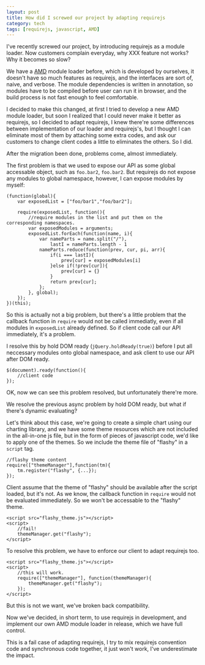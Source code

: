 ```yaml
---
layout: post
title: How did I screwed our project by adapting requirejs
category: tech
tags: [requirejs, javascript, AMD]
---
```


I've recently screwed our project, by introducing requirejs as a module loader. Now customers complain everyday, why XXX feature not works? Why it becomes so slow?

We have a [AMD](https://github.com/amdjs/amdjs-api/wiki/AMD) module loader before, which is developed by ourselves, it doesn't have so much features as requirejs, and the interfaces are sort of, naive, and verbose. The module dependencies is written in annotation, so modules have to be compiled before user can run it in browser, and the build process is not fast enough to feel comfortable.

I decided to make this changed, at first I tried to develop a new AMD module loader, but soon I realized that I could never make it better as requirejs, so I decided to adapt requirejs, I knew there're some differences between implementation of our loader and requirejs's, but I thought I can eliminate most of them by attaching some extra codes, and ask our customers to change client codes a little to eliminates the others. So I did.

After the migration been done, problems come, almost immediately. 

The first problem is that we used to expose our API as some global accessable object, such as `foo.bar2`, `foo.bar2`. But requirejs do not expose any modules to global namespace, however, I can expose modules by myself:

	(function(global){
		var exposedList = ["foo/bar1","foo/bar2"];
		
		require(exposedList, function(){
			//require modules in the list and put them on the corresponding namespaces.
			var exposedModules = arguments;
			exposedList.forEach(function(name, i){
				var nameParts = name.split("/"),
				    lastI = nameParts.length - 1
				nameParts.reduce(function(prev, cur, pi, arr){
					if(i === lastI){
						prev[cur] = exposedModules[i]
					}else if(!prev[cur]){
						prev[cur] = {}
					}
					return prev[cur];
				};
			}, global);
		});
	})(this);

So this is actually not a big problem, but there's a little problem that the callback function in `require` would not be called immediatly, even if all modules in `exposedList` already defined. So if client code call our API immediately, it's a problem.

I resolve this by hold DOM ready (`jQuery.holdReady(true)`) before I put all neccessary modules onto global namespace, and ask client to use our API after DOM ready.

	$(document).ready(function(){
		//client code
	});

OK, now we can see this problem resolved, but unfortunately there're more.

We resolve the previous async problem by hold DOM ready, but what if there's dynamic evaluating?

Let's think about this case, we're going to create a simple chart using our charting library, and we have some theme resources which are not included in the all-in-one js file, but in the form of pieces of javascript code, we'd like to apply one of the themes. So we include the theme file of "flashy" in a `script` tag.

	//flashy theme content
	require(["themeManager"],function(tm){
		tm.register("flashy", {...});
	});

Client assume that the theme of "flashy" should be available after the script loaded, but it's not. As we know, the callback function in `require` would not be evaluated immediately. So we won't be accessable to the "flashy" theme.

	<script src="flashy_theme.js"></script>
	<script>
		//fail!
		themeManager.get("flashy");
	</script>


To resolve this problem, we have to enforce our client to adapt requirejs too.

	<script src="flashy_theme.js"></script>
	<script>
		//this will work.
		require(["themeManager"], function(themeManager){
			themeManager.get("flashy");
		});
	</script>

But this is not we want, we've broken back compatibility.

Now we've decided, in short term, to use requirejs in development, and implement our own AMD module loader in release, which we have full control.

This is a fail case of adapting requirejs, I try to mix requirejs convention code and synchronous code together, it just won't work, I've underestimate the impact.